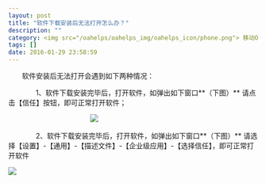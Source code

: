 ```yaml
---
layout: post
title: "软件下载安装后无法打开怎么办？"
description: ""
category: <img src="/oahelps/oahelps_img/oahelps_icon/phone.png"> 移动OA移动客户端
tags: []
date: 2016-01-29 23:58:59
---
```

&#160; &#160; &#160; &#160;软件安装后无法打开会遇到如下两种情况：

&#160; &#160; &#160; &#160;&#160; &#160; &#160; &#160;1、软件下载安装完毕后，打开软件，如弹出如下窗口**（下图）** 请点击【信任】按钮，即可正常打开软件；

&#160; &#160; &#160; &#160;&#160; &#160; &#160; &#160;&#160; &#160; &#160; &#160;&#160; &#160; &#160; &#160;&#160; &#160; &#160; &#160;&#160; &#160; &#160; &#160;![](../../../../../../../../oahelps_img/oa_4.png)

&#160; &#160; &#160; &#160;&#160; &#160; &#160; &#160;2、软件下载安装完毕后，打开软件，如弹出如下窗口**（下图）** 请选择【设置】-【通用】-【描述文件】-【企业级应用】-【选择信任】，即可正常打开软件

![](../../../../../../../../oahelps_img/oa_5.png)